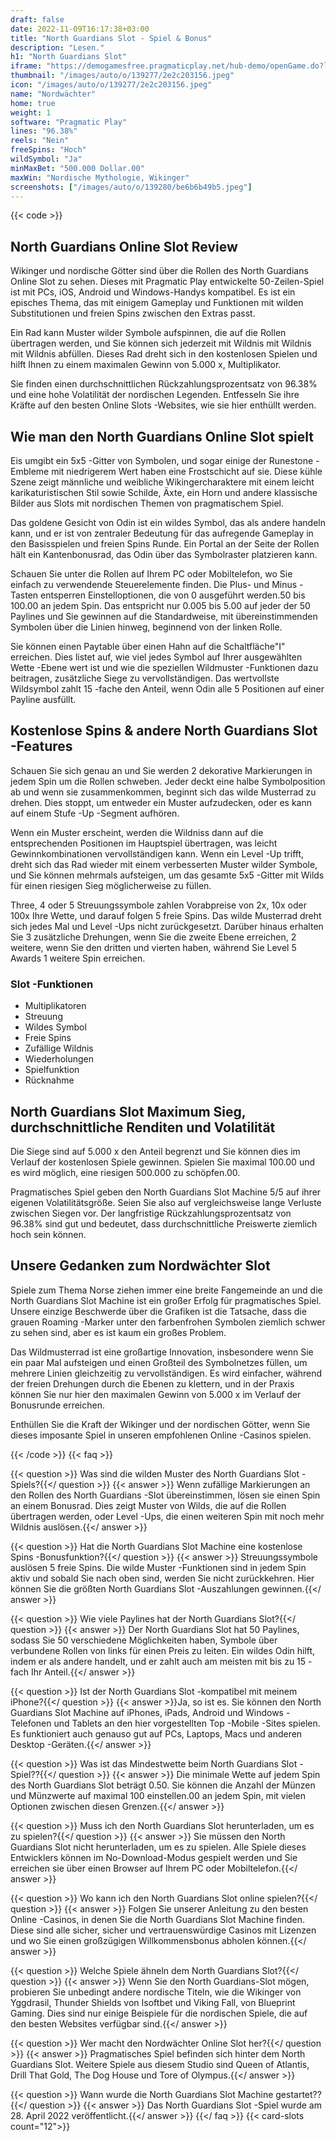 ```yaml
---
draft: false
date: 2022-11-09T16:17:38+03:00
title: "North Guardians Slot - Spiel & Bonus"
description: "Lesen."
h1: "North Guardians Slot"
iframe: "https://demogamesfree.pragmaticplay.net/hub-demo/openGame.do?lang=en&cur=EUR&websiteUrl=https%3A%2F%2Fclienthub.pragmaticplay.com%2F&gcpif=2273&gameSymbol=vs50northgard&jurisdiction=99&lobbyUrl=https://clienthub.pragmaticplay.com/slots/game-library/"
thumbnail: "/images/auto/o/139277/2e2c203156.jpeg"
icon: "/images/auto/o/139277/2e2c203156.jpeg"
name: "Nordwächter"
home: true
weight: 1
software: "Pragmatic Play"
lines: "96.38%"
reels: "Nein"
freeSpins: "Hoch"
wildSymbol: "Ja"
minMaxBet: "500.000 Dollar.00"
maxWin: "Nordische Mythologie, Wikinger"
screenshots: ["/images/auto/o/139280/be6b6b49b5.jpeg"]
---
```


{{< code >}}<h2>North Guardians Online Slot Review</h2><p>Wikinger und nordische Götter sind über die Rollen des North Guardians Online Slot zu sehen. Dieses mit Pragmatic Play entwickelte 50-Zeilen-Spiel ist mit PCs, iOS, Android und Windows-Handys kompatibel. Es ist ein episches Thema, das mit einigem Gameplay und Funktionen mit wilden Substitutionen und freien Spins zwischen den Extras passt.</p><p>Ein Rad kann Muster wilder Symbole aufspinnen, die auf die Rollen übertragen werden, und Sie können sich jederzeit mit Wildnis mit Wildnis mit Wildnis abfüllen. Dieses Rad dreht sich in den kostenlosen Spielen und hilft Ihnen zu einem maximalen Gewinn von 5.000 x, Multiplikator.</p><p>Sie finden einen durchschnittlichen Rückzahlungsprozentsatz von 96.38% und eine hohe Volatilität der nordischen Legenden. Entfesseln Sie ihre Kräfte auf den besten Online Slots -Websites, wie sie hier enthüllt werden.</p><h2>Wie man den North Guardians Online Slot spielt</h2><p>Eis umgibt ein 5x5 -Gitter von Symbolen, und sogar einige der Runestone -Embleme mit niedrigerem Wert haben eine Frostschicht auf sie. Diese kühle Szene zeigt männliche und weibliche Wikingercharaktere mit einem leicht karikaturistischen Stil sowie Schilde, Äxte, ein Horn und andere klassische Bilder aus Slots mit nordischen Themen von pragmatischem Spiel.</p><p>Das goldene Gesicht von Odin ist ein wildes Symbol, das als andere handeln kann, und er ist von zentraler Bedeutung für das aufregende Gameplay in den Basisspielen und freien Spins Runde. Ein Portal an der Seite der Rollen hält ein Kantenbonusrad, das Odin über das Symbolraster platzieren kann.</p><p>Schauen Sie unter die Rollen auf Ihrem PC oder Mobiltelefon, wo Sie einfach zu verwendende Steuerelemente finden. Die Plus- und Minus -Tasten entsperren Einstelloptionen, die von 0 ausgeführt werden.50 bis 100.00 an jedem Spin. Das entspricht nur 0.005 bis 5.00 auf jeder der 50 Paylines und Sie gewinnen auf die Standardweise, mit übereinstimmenden Symbolen über die Linien hinweg, beginnend von der linken Rolle.</p><p>Sie können einen Paytable über einen Hahn auf die Schaltfläche"I" erreichen. Dies listet auf, wie viel jedes Symbol auf Ihrer ausgewählten Wette -Ebene wert ist und wie die speziellen Wildmuster -Funktionen dazu beitragen, zusätzliche Siege zu vervollständigen. Das wertvollste Wildsymbol zahlt 15 -fache den Anteil, wenn Odin alle 5 Positionen auf einer Payline ausfüllt.</p><h2>Kostenlose Spins & andere North Guardians Slot -Features</h2><p>Schauen Sie sich genau an und Sie werden 2 dekorative Markierungen in jedem Spin um die Rollen schweben. Jeder deckt eine halbe Symbolposition ab und wenn sie zusammenkommen, beginnt sich das wilde Musterrad zu drehen. Dies stoppt, um entweder ein Muster aufzudecken, oder es kann auf einem Stufe -Up -Segment aufhören.</p><p>Wenn ein Muster erscheint, werden die Wildniss dann auf die entsprechenden Positionen im Hauptspiel übertragen, was leicht Gewinnkombinationen vervollständigen kann. Wenn ein Level -Up trifft, dreht sich das Rad wieder mit einem verbesserten Muster wilder Symbole, und Sie können mehrmals aufsteigen, um das gesamte 5x5 -Gitter mit Wilds für einen riesigen Sieg möglicherweise zu füllen.</p><p>Three, 4 oder 5 Streuungssymbole zahlen Vorabpreise von 2x, 10x oder 100x Ihre Wette, und darauf folgen 5 freie Spins. Das wilde Musterrad dreht sich jedes Mal und Level -Ups nicht zurückgesetzt. Darüber hinaus erhalten Sie 3 zusätzliche Drehungen, wenn Sie die zweite Ebene erreichen, 2 weitere, wenn Sie den dritten und vierten haben, während Sie Level 5 Awards 1 weitere Spin erreichen.</p><h3>
Slot -Funktionen</h3><ul>
<li></span>
Multiplikatoren</li>
<li></span>
Streuung</li>
<li></span>
Wildes Symbol</li>
<li></span>
Freie Spins</li>
<li></span>
Zufällige Wildnis</li>
<li></span>
Wiederholungen</li>
<li></span>
Spielfunktion</li>
<li></span>
Rücknahme</li></ul><h2>North Guardians Slot Maximum Sieg, durchschnittliche Renditen und Volatilität</h2><p>Die Siege sind auf 5.000 x den Anteil begrenzt und Sie können dies im Verlauf der kostenlosen Spiele gewinnen. Spielen Sie maximal 100.00 und es wird möglich, eine riesigen 500.000 zu schöpfen.00.</p><p>Pragmatisches Spiel geben den North Guardians Slot Machine 5/5 auf ihrer eigenen Volatilitätsgröße. Seien Sie also auf vergleichsweise lange Verluste zwischen Siegen vor. Der langfristige Rückzahlungsprozentsatz von 96.38% sind gut und bedeutet, dass durchschnittliche Preiswerte ziemlich hoch sein können.</p><h2>Unsere Gedanken zum Nordwächter Slot</h2><p>Spiele zum Thema Norse ziehen immer eine breite Fangemeinde an und die North Guardians Slot Machine ist ein großer Erfolg für pragmatisches Spiel. Unsere einzige Beschwerde über die Grafiken ist die Tatsache, dass die grauen Roaming -Marker unter den farbenfrohen Symbolen ziemlich schwer zu sehen sind, aber es ist kaum ein großes Problem.</p><p>Das Wildmusterrad ist eine großartige Innovation, insbesondere wenn Sie ein paar Mal aufsteigen und einen Großteil des Symbolnetzes füllen, um mehrere Linien gleichzeitig zu vervollständigen. Es wird einfacher, während der freien Drehungen durch die Ebenen zu klettern, und in der Praxis können Sie nur hier den maximalen Gewinn von 5.000 x im Verlauf der Bonusrunde erreichen.</p><p>Enthüllen Sie die Kraft der Wikinger und der nordischen Götter, wenn Sie dieses imposante Spiel in unseren empfohlenen Online -Casinos spielen.</p>
{{< /code >}}
{{< faq >}}

{{< question >}} Was sind die wilden Muster des North Guardians Slot -Spiels?{{</ question >}}
{{< answer >}} Wenn zufällige Markierungen an den Rollen des North Guardians -Slot übereinstimmen, lösen sie einen Spin an einem Bonusrad. Dies zeigt Muster von Wilds, die auf die Rollen übertragen werden, oder Level -Ups, die einen weiteren Spin mit noch mehr Wildnis auslösen.{{</ answer >}}

{{< question >}} Hat die North Guardians Slot Machine eine kostenlose Spins -Bonusfunktion?{{</ question >}}
{{< answer >}} Streuungssymbole auslösen 5 freie Spins. Die wilde Muster -Funktionen sind in jedem Spin aktiv und sobald Sie nach oben sind, werden Sie nicht zurückkehren. Hier können Sie die größten North Guardians Slot -Auszahlungen gewinnen.{{</ answer >}}

{{< question >}} Wie viele Paylines hat der North Guardians Slot?{{</ question >}}
{{< answer >}} Der North Guardians Slot hat 50 Paylines, sodass Sie 50 verschiedene Möglichkeiten haben, Symbole über verbundene Rollen von links für einen Preis zu leiten. Ein wildes Odin hilft, indem er als andere handelt, und er zahlt auch am meisten mit bis zu 15 -fach Ihr Anteil.{{</ answer >}}

{{< question >}} Ist der North Guardians Slot -kompatibel mit meinem iPhone?{{</ question >}}
{{< answer >}}Ja, so ist es. Sie können den North Guardians Slot Machine auf iPhones, iPads, Android und Windows -Telefonen und Tablets an den hier vorgestellten Top -Mobile -Sites spielen. Es funktioniert auch genauso gut auf PCs, Laptops, Macs und anderen Desktop -Geräten.{{</ answer >}}

{{< question >}} Was ist das Mindestwette beim North Guardians Slot -Spiel??{{</ question >}}
{{< answer >}} Die minimale Wette auf jedem Spin des North Guardians Slot beträgt 0.50. Sie können die Anzahl der Münzen und Münzwerte auf maximal 100 einstellen.00 an jedem Spin, mit vielen Optionen zwischen diesen Grenzen.{{</ answer >}}

{{< question >}} Muss ich den North Guardians Slot herunterladen, um es zu spielen?{{</ question >}}
{{< answer >}} Sie müssen den North Guardians Slot nicht herunterladen, um es zu spielen. Alle Spiele dieses Entwicklers können im No-Download-Modus gespielt werden und Sie erreichen sie über einen Browser auf Ihrem PC oder Mobiltelefon.{{</ answer >}}

{{< question >}} Wo kann ich den North Guardians Slot online spielen?{{</ question >}}
{{< answer >}} Folgen Sie unserer Anleitung zu den besten Online -Casinos, in denen Sie die North Guardians Slot Machine finden. Diese sind alle sicher, sicher und vertrauenswürdige Casinos mit Lizenzen und wo Sie einen großzügigen Willkommensbonus abholen können.{{</ answer >}}

{{< question >}} Welche Spiele ähneln dem North Guardians Slot?{{</ question >}}
{{< answer >}} Wenn Sie den North Guardians-Slot mögen, probieren Sie unbedingt andere nordische Titeln, wie die Wikinger von Yggdrasil, Thunder Shields von Isoftbet und Viking Fall, von Blueprint Gaming. Dies sind nur einige Beispiele für die nordischen Spiele, die auf den besten Websites verfügbar sind.{{</ answer >}}

{{< question >}} Wer macht den Nordwächter Online Slot her?{{</ question >}}
{{< answer >}} Pragmatisches Spiel befinden sich hinter dem North Guardians Slot. Weitere Spiele aus diesem Studio sind Queen of Atlantis, Drill That Gold, The Dog House und Tore of Olympus.{{</ answer >}}

{{< question >}} Wann wurde die North Guardians Slot Machine gestartet??{{</ question >}}
{{< answer >}} Das North Guardians Slot -Spiel wurde am 28. April 2022 veröffentlicht.{{</ answer >}}
{{</ faq >}}
{{< card-slots count="12">}}